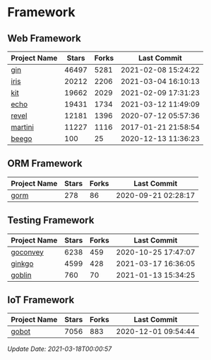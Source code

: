 # Framework

## Web Framework
| Project Name | Stars | Forks | Last Commit |
| ------------ | ----- | ----- | ----------- |
| [gin](https://github.com/gin-gonic/gin) | 46497 | 5281 | 2021-02-08 15:24:22 |
| [iris](https://github.com/kataras/iris) | 20212 | 2206 | 2021-03-04 16:10:13 |
| [kit](https://github.com/go-kit/kit) | 19662 | 2029 | 2021-02-09 17:31:23 |
| [echo](https://github.com/labstack/echo) | 19431 | 1734 | 2021-03-12 11:49:09 |
| [revel](https://github.com/revel/revel) | 12181 | 1396 | 2020-07-12 05:57:36 |
| [martini](https://github.com/go-martini/martini) | 11227 | 1116 | 2017-01-21 21:58:54 |
| [beego](https://github.com/astaxie/beego) | 100 | 25 | 2020-12-13 11:36:23 |

## ORM Framework
| Project Name | Stars | Forks | Last Commit |
| ------------ | ----- | ----- | ----------- |
| [gorm](https://github.com/jinzhu/gorm) | 278 | 86 | 2020-09-21 02:28:17 |

## Testing Framework
| Project Name | Stars | Forks | Last Commit |
| ------------ | ----- | ----- | ----------- |
| [goconvey](https://github.com/smartystreets/goconvey) | 6238 | 459 | 2020-10-25 17:47:07 |
| [ginkgo](https://github.com/onsi/ginkgo) | 4599 | 428 | 2021-03-17 16:36:05 |
| [goblin](https://github.com/franela/goblin) | 760 | 70 | 2021-01-13 15:34:25 |

## IoT Framework
| Project Name | Stars | Forks | Last Commit |
| ------------ | ----- | ----- | ----------- |
| [gobot](https://github.com/hybridgroup/gobot) | 7056 | 883 | 2020-12-01 09:54:44 |

*Update Date: 2021-03-18T00:00:57*